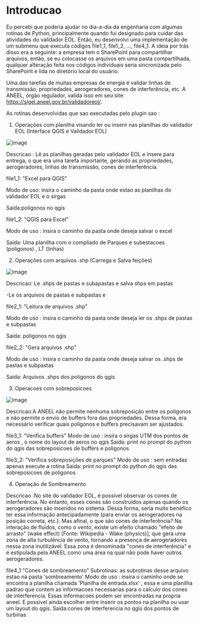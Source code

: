 # Introducao

Eu percebi que poderia ajudar no dia-a-dia da engenharia com algumas rotinas de Python, principalmente quando fui designado para cuidar das atividades do validador EOL. Então, eu desenvolvi uma implementação de um submenu que executa códigos file1_1, file1_2, ..., file4_1. A ideia por trás disso era a seguinte: a empresa tem o SharePoint para compartilhar arquivos, então, se eu colocasse os arquivos em uma pasta compartilhada, qualquer alteração feita nos códigos individuais seria sincronizada pelo SharePoint e lida no diretório local do usuário.

Uma das tarefas de muitas empresas de energia é validar linhas de transmissão, propriedades, aerogeradores, cones de interferência, etc. A ANEEL, órgão regulador, valida isso em seu site: https://sigel.aneel.gov.br/validadoreol/.

As rotinas desenvolvidas que sao executadas pelo plugin sao : 

1) Operações com planilha visando ler ou inserir nas planilhas do validador EOL (Interface QGIS e Validador EOL)

![image](https://github.com/alex-cyberpunk/Plugins-QGIS/assets/80361639/a1d47a7d-d22e-41a2-aa5a-9ec4fde2730b)

Descricao : Lê as planilhas geradas pelo validador EOL e insere para entrega, o que era uma tarefa importante, gerando as propriedades, aerogeradores, linhas de transmissão, cones de interferência.

file1_1:
"Excel para QGIS"

Modo de uso: insira o caminho da pasta onde estao as planilhas do validador EOL e o sirgas

Saida:poligonos no qgis

file1_2:
"QGIS para Excel"

Modo de uso : insira o caminho da pasta onde deseja salvar o excel

Saida: Uma planilha com o compliado de  Parques e subestacoes (poligonos) , LT (linhas)

2) Operações com arquivos .shp (Carrega e Salva feições)

![image](https://github.com/alex-cyberpunk/Plugins-QGIS/assets/80361639/b0d7cc43-2563-4831-9659-d77404801470)

Descricao: Le .shps de pastas e subapastas e salva shps em pastas

-Le os arquivos de pastas e subpastas e 

file2_1:
"Leitura de arquivos .shp"

Modo de uso : insira o caminho da pasta onde deseja ler os .shps de pastas e subpastas

Saida: poligonos no qgis

file2_2:
"Gera arquivos .shp"

Modo de uso : insira o caminho da pasta onde deseja salvar os .shps de pastas e subpastas

Saida: Arquivos .shps dos poligonos do qgis

3) Operacoes com sobreposicoes

![image](https://github.com/alex-cyberpunk/Plugins-QGIS/assets/80361639/aaf2d063-c83d-4e90-8ccb-7caab98be023)

Descricao:A ANEEL não permite nenhuma sobreposição entre os polígonos e não permite o envio de buffers fora das propriedades. Dessa forma, era necessário verificar quais polígonos e buffers precisavam ser ajustados.

file3_1:
"Verifica buffers"
Modo de uso : insira o sirgas UTM dos pontos de aeros , o nome do layout de aeros no qgis
Saida: print no prompt do python do qgis das sobreposicoes de buffers e poligonos

file3_2:
"Verifica sobreposições de parques"
Modo de uso : sem entradas apenas execute a rotina
Saida: print no prompt do python do qgis das sobreposicoes de poligonos

4) Operação de Sombreamento

 Descricao :No site do validador EOL, é possível observar os cones de interferência. No entanto, esses cones são construídos apenas quando os aerogeradores são inseridos no sistema. Dessa forma, seria muito benéfico ter essa informação antecipadamente (para enviar os aerogeradores na posição correta, etc.). Mas afinal, o que são cones de interferência? Na interação de fluidos, como o vento, existe um efeito chamado "efeito de arrasto" (wake effect) [Fonte: Wikipedia - Wake (physics)], que gera uma zona de alta turbulência de vento, tornando a presença de aerogeradores nessa zona inutilizável. Essa zona é denominada "cones de interferência" e é estipulada pela ANEEL como uma área na qual não pode haver outros aerogeradores.

file4_1
"Cones de sombreamento"
Subrotinas: as subrotinas desse arquivo estao na pasta 'sombreamento' 
Modo de uso : insira o caminho onde se encontra a planilha chamada 'Planilha de entrada.xlsx' , essa e uma planilha padrao que contem as informacoes necessarias
para o calculo dos cones de interferencia. Essas informacoes podem ser encontradas na propria aneel. E possivel ainda escolher entre inserir os pontos na planilha 
ou usar um layout do qgis.
Saida:cones de interferencia no qgis dos pontos de turbinas

